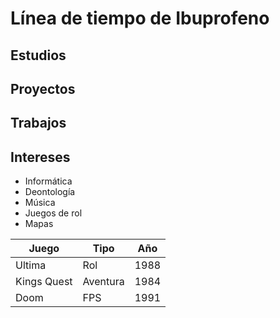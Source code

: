 # Línea de tiempo de Ibuprofeno

## Estudios

## Proyectos

## Trabajos

## Intereses

- Informática
- Deontología
- Música
- Juegos de rol
- Mapas

|Juego|Tipo|Año|
|-|-|-|
|Ultima|Rol|1988|
|Kings Quest|Aventura|1984|
|Doom|FPS|1991|
